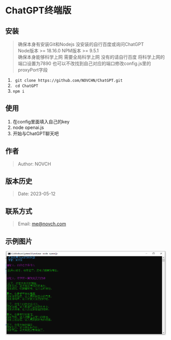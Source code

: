 # ChatGPT终端版

## 安装

> 确保本身有安装Git和Nodejs 没安装的自行百度或询问ChatGPT  
> Node版本 >= 18.16.0 NPM版本 >= 9.5.1  
> 确保本身能够科学上网 需要全局科学上网  没有的请自行百度
> 将科学上网的端口设置为7890 也可以不改找到自己对应的端口修改config.js里的proxyPort字段

1. ` git clone https://github.com/NOVCHN/ChatGPT.git`
2. ` cd ChatGPT`
3. ` npm i `


## 使用

1. 在config里面填入自己的key
2. node openai.js
3. 开始与ChatGPT聊天吧

## 作者

> Author: NOVCH 

## 版本历史

> Date: 2023-05-12 

## 联系方式

> Email: me@novch.com 

## 示例图片

![*示例图片](./img/20230512.png)
